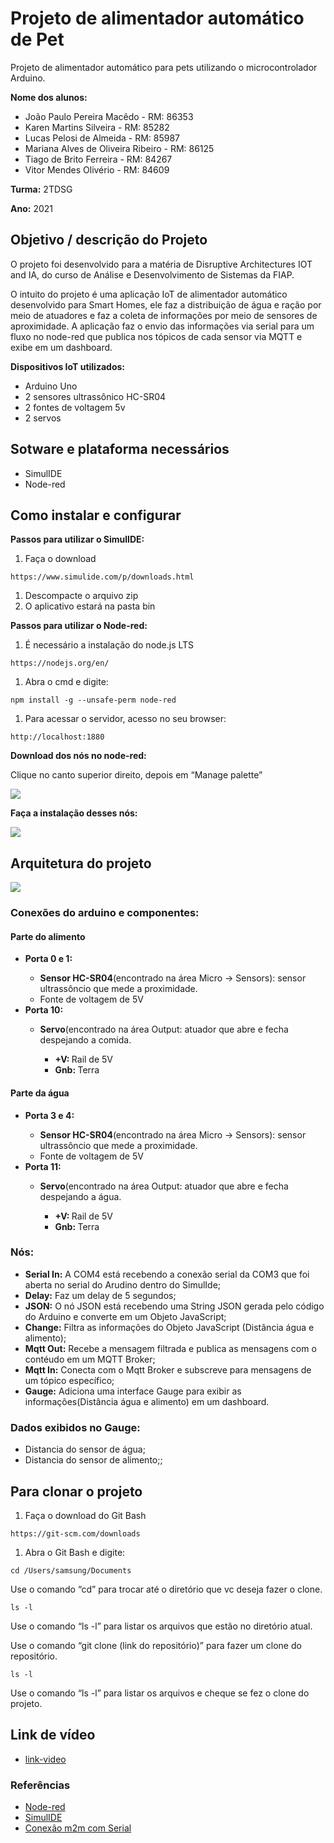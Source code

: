 # Projeto de alimentador automático de Pet

Projeto de alimentador automático para pets utilizando o microcontrolador Arduino.

**Nome dos alunos:**

- João Paulo Pereira Macêdo - RM: 86353
- Karen Martins Silveira - RM: 85282
- Lucas Pelosi de Almeida - RM: 85987
- Mariana Alves de Oliveira Ribeiro - RM: 86125
- Tiago de Brito Ferreira - RM: 84267
- Vitor Mendes Olivério - RM: 84609

**Turma:** 2TDSG

**Ano:** 2021

## Objetivo / descrição do Projeto

O projeto foi desenvolvido para a matéria de Disruptive Architectures IOT and IA, do curso de Análise e Desenvolvimento de Sistemas da FIAP.

O intuito do projeto é uma aplicação IoT de alimentador automático desenvolvido para Smart Homes, ele faz a distribuição de água e ração por meio de atuadores e faz a coleta de informações por meio de sensores de aproximidade. A aplicação faz o envio das informações via serial para um fluxo no node-red que publica nos tópicos de cada sensor via MQTT e exibe em um dashboard.

**Dispositivos IoT utilizados:**

- Arduino Uno
- 2 sensores ultrassônico HC-SR04
- 2 fontes de voltagem 5v
- 2 servos

## Sotware e plataforma necessários

- SimulIDE
- Node-red

## Como instalar e configurar

**Passos para utilizar o SimulIDE:**

1. Faça o download

```
https://www.simulide.com/p/downloads.html
```

1. Descompacte o arquivo zip
2. O aplicativo estará na pasta bin

**Passos para utilizar o Node-red:**

1. É necessário a instalação do node.js LTS

```
https://nodejs.org/en/
```

1. Abra o cmd e digite:

```
npm install -g --unsafe-perm node-red
```

1. Para acessar o servidor, acesso no seu browser:

```
http://localhost:1880
```

**Download dos nós no node-red:**

Clique no canto superior direito, depois em “Manage palette”

<img src="AlimentadorAutomaticoPet/Imagens/cofigurations-node-red.jpg">

**Faça a instalação desses nós:**

<img src="AlimentadorAutomaticoPet/Imagens/nodes-node-red.jpg">

## Arquitetura do projeto

<img src="AlimentadorAutomaticoPet/Imagens/Arquitetura-SmartFeed.jpeg">

### Conexões do arduino e componentes:

<h4>Parte do alimento</h4>
<ul>
	<li><b>Porta 0 e 1: </b></li>
	<ul>
		<li><b>Sensor HC-SR04</b>(encontrado na área Micro -> Sensors): sensor ultrassôncio que mede a proximidade.</li>
        	<li>Fonte de voltagem de 5V</li>
      	</ul>
  	<li><b>Porta 10: </b></li>
	<ul>
		<li><b>Servo</b>(encontrado na área Output: atuador que abre e fecha despejando a comida.</li>
      		<ul>
        		<li><b>+V: </b> Rail de 5V</li>
        		<li><b>Gnb: </b> Terra</li>
      		</ul>
	</ul>
 </ul>
      
<h4>Parte da água</h4>
<ul>
	<li><b>Porta 3 e 4: </b></li>
	<ul>
		<li><b>Sensor HC-SR04</b>(encontrado na área Micro -> Sensors): sensor ultrassôncio que mede a proximidade.</li>
        	<li>Fonte de voltagem de 5V</li>
      	</ul>
  	<li><b>Porta 11: </b></li>
	<ul>
		<li><b>Servo</b>(encontrado na área Output: atuador que abre e fecha despejando a água.</li>
      		<ul>
        		<li><b>+V: </b> Rail de 5V</li>
        		<li><b>Gnb: </b> Terra</li>
      		</ul>
	</ul>
 </ul>

### Nós:

- **Serial In:** A COM4 está recebendo a conexão serial da COM3 que foi aberta no serial do Arudino dentro do SimulIde;
- **Delay:** Faz um delay de 5 segundos;
- **JSON:** O nó JSON está recebendo uma String JSON gerada pelo código do Arduino e converte em um Objeto JavaScript;
- **Change:** Filtra as informações do Objeto JavaScript (Distância água e alimento);
- **Mqtt Out:** Recebe a mensagem filtrada e publica as mensagens com o contéudo em um MQTT Broker;
- **Mqtt In:** Conecta com o Mqtt Broker e subscreve para mensagens de um tópico específico;
- **Gauge:** Adiciona uma interface Gauge para exibir as informações(Distância água e alimento) em um dashboard.

### Dados exibidos no **Gauge**:

- Distancia do sensor de água;
- Distancia do sensor de alimento;;

## Para clonar o projeto

1. Faça o download do Git Bash

```
https://git-scm.com/downloads
```

1. Abra o Git Bash e digite:

```
cd /Users/samsung/Documents
```

Use o comando “cd” para trocar até o diretório que vc deseja fazer o clone.

```
ls -l
```

Use o comando “ls -l” para listar os arquivos que estão no diretório atual.

Use o comando “git clone (link do repositório)” para fazer um clone do repositório.

```
ls -l
```

Use o comando “ls -l” para listar os arquivos e cheque se fez o clone do projeto.

## Link de vídeo
- [link-video](https://www.youtube.com/watch?v=TZMbxGHbd2s)
### Referências

- [Node-red](https://nodered.org/docs/getting-started/local)
- [SimulIDE](https://www.simulide.com/index.html)
- [Conexão m2m com Serial](https://www.youtube.com/watch?v=I6YIPL_p-L0)
